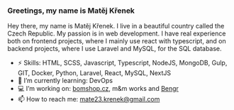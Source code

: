 ### Greetings, my name is Matěj Křenek

Hey there, my name is Matěj Křenek. I live in a beautiful country called the Czech Republic. My passion is in web development. I have real experience both on frontend projects, where I mainly use react with typescript, and on backend projects, where I use Laravel and MySQL, for the SQL database.

- ⚡ Skills: HTML, SCSS, Javascript, Typescript, NodeJS, MongoDB, Gulp, GIT, Docker, Python, Laravel, React, MySQL, NextJS
- 🌱 I’m currently learning: DevOps 
- 💻 I’m working on: [bomshop.cz](https://bomshop.cz/), m&m works and [Bengr](https://github.com/bengr-digital)
- 📫 How to reach me: [mate23.krenek@gmail.com](mailto:mate23.krenek@gmail.com)




